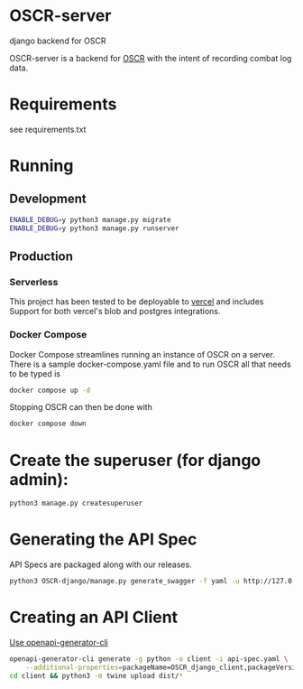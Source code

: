 # OSCR-server
django backend for OSCR

OSCR-server is a backend for [OSCR](https://github.com/STOCD/OSCR/tree/main) with the intent
of recording combat log data.

# Requirements
see requirements.txt

# Running
## Development
```bash
ENABLE_DEBUG=y python3 manage.py migrate
ENABLE_DEBUG=y python3 manage.py runserver
```

## Production

### Serverless

This project has been tested to be deployable to [vercel](https://vercel.com) and includes
Support for both vercel's blob and postgres integrations.

### Docker Compose

Docker Compose streamlines running an instance of OSCR on a server. There is a sample
docker-compose.yaml file and to run OSCR all that needs to be typed is

```bash
docker compose up -d
```

Stopping OSCR can then be done with

```bash
docker compose down
```

# Create the superuser (for django admin):

```bash
python3 manage.py createsuperuser
```

# Generating the API Spec

API Specs are packaged along with our releases.


```bash
python3 OSCR-django/manage.py generate_swagger -f yaml -u http://127.0.0.1 api-spec.yaml
```

# Creating an API Client

[Use openapi-generator-cli](https://github.com/OpenAPITools/openapi-generator-cli)

```bash
openapi-generator-cli generate -g python -o client -i api-spec.yaml \
    --additional-properties=packageName=OSCR_django_client,packageVersion=1.0.0
cd client && python3 -m twine upload dist/*
```
